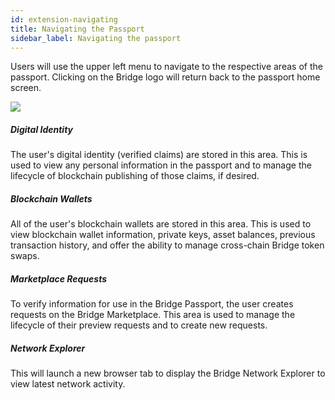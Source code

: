 ```yaml
---
id: extension-navigating
title: Navigating the Passport
sidebar_label: Navigating the passport
---
```

 
Users will use the upper left menu to navigate to the respective areas of the passport.  Clicking on the Bridge logo will return back to the passport home screen.

<p><img class='centered' src='/img/extension/passport-navigation.jpg'></img></p>


##### Digital Identity
The user's digital identity (verified claims) are stored in this area.  This is used to view any personal information in the passport and to manage the lifecycle of blockchain publishing of those claims, if desired.

##### Blockchain Wallets
All of the user's blockchain wallets are stored in this area.  This is used to view blockchain wallet information, private keys, asset balances, previous transaction history, and offer the ability to manage cross-chain Bridge token swaps. 

##### Marketplace Requests
To verify information for use in the Bridge Passport, the user creates requests on the Bridge Marketplace.  This area is used to manage the lifecycle of their preview requests and to create new requests.

##### Network Explorer
This will launch a new browser tab to display the Bridge Network Explorer to view latest network activity.